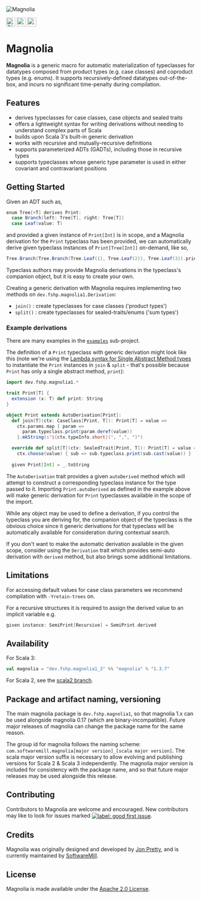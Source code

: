 ![Magnolia](https://github.com/softwaremill/magnolia/raw/scala3/banner.jpg)

[<img alt="GitHub Workflow" src="https://img.shields.io/github/actions/workflow/status/softwaremill/magnolia/ci.yml?branch=scala3&style=for-the-badge" height="24">](https://github.com/softwaremill/magnolia/actions)
[<img src="https://img.shields.io/badge/Discourse-ask%20question-blue?style=for-the-badge" height="24">](https://softwaremill.community/c/magnolia)
[<img src="https://index.scala-lang.org/softwaremill/magnolia/magnolia/latest-by-scala-version.svg?color=2465cd&style=for-the-badge" height="24">](https://index.scala-lang.org/softwaremill/magnolia/magnolia)

# Magnolia

__Magnolia__ is a generic macro for automatic materialization of typeclasses for datatypes composed from product types (e.g. case classes) and coproduct types (e.g. enums). It supports recursively-defined datatypes out-of-the-box, and incurs no significant time-penalty during compilation.

## Features

 - derives typeclasses for case classes, case objects and sealed traits
 - offers a lightweight syntax for writing derivations without needing to understand complex parts of Scala
 - builds upon Scala 3's built-in generic derivation
 - works with recursive and mutually-recursive definitions
 - supports parameterized ADTs (GADTs), including those in recursive types
 - supports typeclasses whose generic type parameter is used in either covariant and contravariant positions

## Getting Started

Given an ADT such as,
```scala
enum Tree[+T] derives Print:
  case Branch(left: Tree[T], right: Tree[T])
  case Leaf(value: T)
```
and provided a given instance of `Print[Int]` is in scope, and a Magnolia derivation for the `Print` typeclass
has been provided, we can automatically derive given typeclass instances of `Print[Tree[Int]]` on-demand, like
so,
```scala
Tree.Branch(Tree.Branch(Tree.Leaf(1), Tree.Leaf(2)), Tree.Leaf(3)).print
```
Typeclass authors may provide Magnolia derivations in the typeclass's companion object, but it is easy to create
your own.

Creating a generic derivation with Magnolia requires implementing two methods on `dev.fshp.magnolia1.Derivation`:

* `join()` : create typeclasses for case classes ('product types')
* `split()` : create typeclasses for sealed-traits/enums ('sum types')

### Example derivations

There are many examples in the   [`examples`](examples/src/main/scala/magnolia1/examples) sub-project.

The definition of a `Print` typeclass with generic derivation might look like this
(note we're using the [Lambda syntax for Single Abstract Method types](https://www.scala-lang.org/news/2.12.0/#lambda-syntax-for-sam-types)
to instantiate the `Print` instances in `join` & `split` - that's possible because
`Print` has only a single abstract method, `print`):
```scala
import dev.fshp.magnolia1.*

trait Print[T] {
  extension (x: T) def print: String
}

object Print extends AutoDerivation[Print]:
  def join[T](ctx: CaseClass[Print, T]): Print[T] = value =>
    ctx.params.map { param =>
      param.typeclass.print(param.deref(value))
    }.mkString(s"${ctx.typeInfo.short}(", ",", ")")

  override def split[T](ctx: SealedTrait[Print, T]): Print[T] = value =>
    ctx.choose(value) { sub => sub.typeclass.print(sub.cast(value)) }
  
  given Print[Int] = _.toString
```

The `AutoDerivation` trait provides a given `autoDerived` method which will attempt to construct a corresponding typeclass
instance for the type passed to it. Importing `Print.autoDerived` as defined in the example above will make generic
derivation for `Print` typeclasses available in the scope of the import.

While any object may be used to define a derivation, if you control the typeclass you are deriving for, the
companion object of the typeclass is the obvious choice since it generic derivations for that typeclass will
be automatically available for consideration during contextual search.

If you don't want to make the automatic derivation available in the given scope, consider using the `Derivation` trait which provides semi-auto derivation with `derived` method, but also brings some additional limitations.
## Limitations

For accessing default values for case class parameters we recommend compilation with `-Yretain-trees` on.

For a recursive structures it is required to assign the derived value to an implicit variable e.g.
```Scala
given instance: SemiPrint[Recursive] = SemiPrint.derived
```  
## Availability

For Scala 3:

```scala
val magnolia = "dev.fshp.magnolia1_3" %% "magnolia" % "1.3.7"
```

For Scala 2, see the [scala2 branch](https://github.com/softwaremill/magnolia/tree/scala2).

## Package and artifact naming, versioning

The main magnolia package is `dev.fshp.magnolia1`, so that magnolia 1.x can be used alongside magnolia 0.17 (which are binary-incompatible).
Future major releases of magnolia can change the package name for the same reason.

The group id for magnolia follows the naming scheme: `com.softwaremill.magnolia[major version]_[scala major version]`.
The scala major version suffix is necessary to allow evolving and publishing versions for Scala 2 & Scala 3 independently.
The magnolia major version is included for consistency with the package name, and so that future major releases may be
used alongside this release.

## Contributing

Contributors to Magnolia are welcome and encouraged. New contributors may like to look for issues marked
<a href="https://github.com/softwaremill/magnolia/labels/good%20first%20issue"><img alt="label: good first issue"
src="https://img.shields.io/badge/-good%20first%20issue-67b6d0.svg" valign="middle"></a>.

## Credits

Magnolia was originally designed and developed by [Jon Pretty](https://github.com/propensive), and is currently
maintained by [SoftwareMill](https://softwaremill.com).

## License

Magnolia is made available under the [Apache 2.0 License](/license.md).

